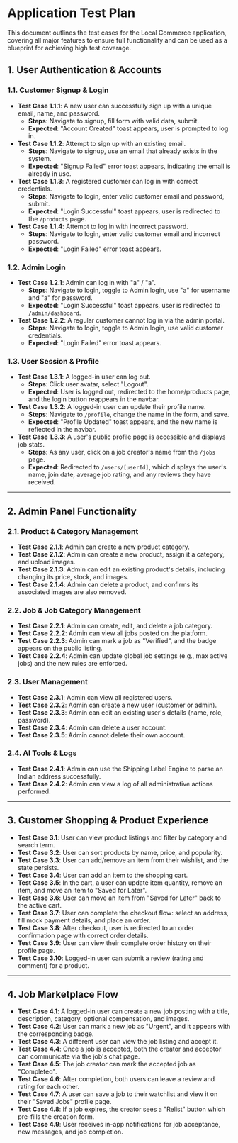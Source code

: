 # Application Test Plan

This document outlines the test cases for the Local Commerce application, covering all major features to ensure full functionality and can be used as a blueprint for achieving high test coverage.

## 1. User Authentication & Accounts

### 1.1. Customer Signup & Login
- **Test Case 1.1.1**: A new user can successfully sign up with a unique email, name, and password.
  - **Steps**: Navigate to signup, fill form with valid data, submit.
  - **Expected**: "Account Created" toast appears, user is prompted to log in.
- **Test Case 1.1.2**: Attempt to sign up with an existing email.
  - **Steps**: Navigate to signup, use an email that already exists in the system.
  - **Expected**: "Signup Failed" error toast appears, indicating the email is already in use.
- **Test Case 1.1.3**: A registered customer can log in with correct credentials.
  - **Steps**: Navigate to login, enter valid customer email and password, submit.
  - **Expected**: "Login Successful" toast appears, user is redirected to the `/products` page.
- **Test Case 1.1.4**: Attempt to log in with incorrect password.
  - **Steps**: Navigate to login, enter valid customer email and incorrect password.
  - **Expected**: "Login Failed" error toast appears.

### 1.2. Admin Login
- **Test Case 1.2.1**: Admin can log in with "a" / "a".
  - **Steps**: Navigate to login, toggle to Admin login, use "a" for username and "a" for password.
  - **Expected**: "Login Successful" toast appears, user is redirected to `/admin/dashboard`.
- **Test Case 1.2.2**: A regular customer cannot log in via the admin portal.
  - **Steps**: Navigate to login, toggle to Admin login, use valid customer credentials.
  - **Expected**: "Login Failed" error toast appears.

### 1.3. User Session & Profile
- **Test Case 1.3.1**: A logged-in user can log out.
  - **Steps**: Click user avatar, select "Logout".
  - **Expected**: User is logged out, redirected to the home/products page, and the login button reappears in the navbar.
- **Test Case 1.3.2**: A logged-in user can update their profile name.
  - **Steps**: Navigate to `/profile`, change the name in the form, and save.
  - **Expected**: "Profile Updated" toast appears, and the new name is reflected in the navbar.
- **Test Case 1.3.3**: A user's public profile page is accessible and displays job stats.
  - **Steps**: As any user, click on a job creator's name from the `/jobs` page.
  - **Expected**: Redirected to `/users/[userId]`, which displays the user's name, join date, average job rating, and any reviews they have received.

---
## 2. Admin Panel Functionality

### 2.1. Product & Category Management
- **Test Case 2.1.1**: Admin can create a new product category.
- **Test Case 2.1.2**: Admin can create a new product, assign it a category, and upload images.
- **Test Case 2.1.3**: Admin can edit an existing product's details, including changing its price, stock, and images.
- **Test Case 2.1.4**: Admin can delete a product, and confirms its associated images are also removed.

### 2.2. Job & Job Category Management
- **Test Case 2.2.1**: Admin can create, edit, and delete a job category.
- **Test Case 2.2.2**: Admin can view all jobs posted on the platform.
- **Test Case 2.2.3**: Admin can mark a job as "Verified", and the badge appears on the public listing.
- **Test Case 2.2.4**: Admin can update global job settings (e.g., max active jobs) and the new rules are enforced.

### 2.3. User Management
- **Test Case 2.3.1**: Admin can view all registered users.
- **Test Case 2.3.2**: Admin can create a new user (customer or admin).
- **Test Case 2.3.3**: Admin can edit an existing user's details (name, role, password).
- **Test Case 2.3.4**: Admin can delete a user account.
- **Test Case 2.3.5**: Admin cannot delete their own account.

### 2.4. AI Tools & Logs
- **Test Case 2.4.1**: Admin can use the Shipping Label Engine to parse an Indian address successfully.
- **Test Case 2.4.2**: Admin can view a log of all administrative actions performed.

---
## 3. Customer Shopping & Product Experience

- **Test Case 3.1**: User can view product listings and filter by category and search term.
- **Test Case 3.2**: User can sort products by name, price, and popularity.
- **Test Case 3.3**: User can add/remove an item from their wishlist, and the state persists.
- **Test Case 3.4**: User can add an item to the shopping cart.
- **Test Case 3.5**: In the cart, a user can update item quantity, remove an item, and move an item to "Saved for Later".
- **Test Case 3.6**: User can move an item from "Saved for Later" back to the active cart.
- **Test Case 3.7**: User can complete the checkout flow: select an address, fill mock payment details, and place an order.
- **Test Case 3.8**: After checkout, user is redirected to an order confirmation page with correct order details.
- **Test Case 3.9**: User can view their complete order history on their profile page.
- **Test Case 3.10**: Logged-in user can submit a review (rating and comment) for a product.

---
## 4. Job Marketplace Flow

- **Test Case 4.1**: A logged-in user can create a new job posting with a title, description, category, optional compensation, and images.
- **Test Case 4.2**: User can mark a new job as "Urgent", and it appears with the corresponding badge.
- **Test Case 4.3**: A different user can view the job listing and accept it.
- **Test Case 4.4**: Once a job is accepted, both the creator and acceptor can communicate via the job's chat page.
- **Test Case 4.5**: The job creator can mark the accepted job as "Completed".
- **Test Case 4.6**: After completion, both users can leave a review and rating for each other.
- **Test Case 4.7**: A user can save a job to their watchlist and view it on their "Saved Jobs" profile page.
- **Test Case 4.8**: If a job expires, the creator sees a "Relist" button which pre-fills the creation form.
- **Test Case 4.9**: User receives in-app notifications for job acceptance, new messages, and job completion.
